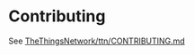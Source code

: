 # Contributing

See [TheThingsNetwork/ttn/CONTRIBUTING.md](https://github.com/TheThingsNetwork/ttn/blob/master/CONTRIBUTING.md)

